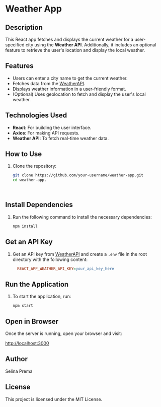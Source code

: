 # Weather App

## Description
This React app fetches and displays the current weather for a user-specified city using the **Weather API**. Additionally, it includes an optional feature to retrieve the user's location and display the local weather.

## Features
- Users can enter a city name to get the current weather.
- Fetches data from the [WeatherAPI](https://www.weatherapi.com/).
- Displays weather information in a user-friendly format.
- (Optional) Uses geolocation to fetch and display the user's local weather.

## Technologies Used
- **React**: For building the user interface.
- **Axios**: For making API requests.
- **Weather API**: To fetch real-time weather data.

## How to Use
1. Clone the repository:
   ```bash
   git clone https://github.com/your-username/weather-app.git
   cd weather-app.

  
## Install Dependencies
1. Run the following command to install the necessary dependencies:
    ```bash
    npm install

## Get an API Key
1. Get an API key from [WeatherAPI](https://www.weatherapi.com/) and create a `.env` file in the root directory with the following content:
    ```ini
      REACT_APP_WEATHER_API_KEY=your_api_key_here

## Run the Application
1. To start the application, run:
    ```bash
    npm start

## Open in Browser
Once the server is running, open your browser and visit:

[http://localhost:3000](http://localhost:3000)

## Author
Selina Prema

## License
This project is licensed under the MIT License.



